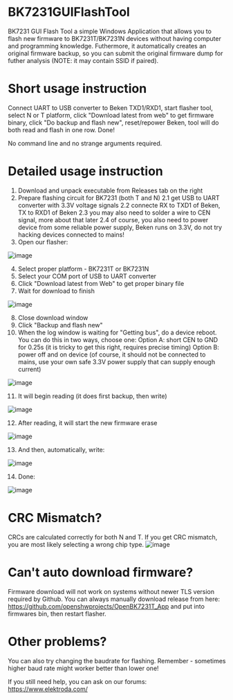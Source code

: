 # BK7231GUIFlashTool

BK7231 GUI Flash Tool a simple Windows Application that allows you to flash new firmware to BK7231T/BK7231N devices without having computer and programming knowledge.
Futhermore, it automatically creates an original firmware backup, so you can submit the original firmware dump for futher analysis (NOTE: it may contain SSID if paired).

# Short usage instruction

Connect UART to USB converter to Beken TXD1/RXD1, start flasher tool, select N or T platform, click "Download latest from web" to get firmware binary, click "Do backup and flash new", reset/repower Beken, tool will do both read and flash in one row. Done!

No command line and no strange arguments required.

# Detailed usage instruction

1. Download and unpack executable from Releases tab on the right
2. Prepare flashing circuit for BK7231 (both T and N)
2.1 get USB to UART converter with 3.3V voltage signals
2.2 connecte RX to TXD1 of Beken, TX to RXD1 of Beken
2.3 you may also need to solder a wire to CEN signal, more about that later
2.4 of course, you also need to power device from some reliable power supply, Beken runs on 3.3V, do not try hacking devices connected to mains!
3. Open our flasher:

![image](https://user-images.githubusercontent.com/85486843/210281085-6141160b-df6d-486c-b574-ef784f5cbd56.png)

4. Select proper platform - BK7231T or BK7231N
5. Select your COM port of USB to UART converter
6. Click "Download latest from Web" to get proper binary file
7. Wait for download to finish

![image](https://user-images.githubusercontent.com/85486843/210281125-a3e25ab2-3144-4e02-a30c-6e135ecefd24.png)

8. Close download window
9. Click "Backup and flash new"
10. When the log window is waiting for "Getting bus", do a device reboot. You can do this in two ways, choose one:
  Option A: short CEN to GND for 0.25s (it is tricky to get this right, requires precise timing)
  Option B: power off and on device (of course, it should not be connected to mains, use your own safe 3.3V power supply that can supply enough current)
  
![image](https://user-images.githubusercontent.com/85486843/210281194-27decf09-723e-41f7-8b47-6fe2b6bb4857.png)

11. It will begin reading (it does first backup, then write)

![image](https://user-images.githubusercontent.com/85486843/210281251-cd69ddab-f0ab-4389-8476-0eb33045aa76.png)

12. After reading, it will start the new firmware erase

![image](https://user-images.githubusercontent.com/85486843/210281467-10129860-61da-4420-a9aa-9910f0e57099.png)

13. And then, automatically, write:

![image](https://user-images.githubusercontent.com/85486843/210281482-0eb62054-f44e-4c10-959a-65f4147cefca.png)

14. Done:

![image](https://user-images.githubusercontent.com/85486843/210281504-b592db7d-9e6e-47f9-81fc-3619a2f00204.png)


# CRC Mismatch?
CRCs are calculated correctly for both N and T. If you get CRC mismatch, you are most likely selecting a wrong chip type.
![image](https://user-images.githubusercontent.com/85486843/210281290-31d037f5-61c1-403b-a9c5-891fbda75914.png)

# Can't auto download firmware?
Firmware download will not work on systems without newer TLS version required by Github. You can always manually download release from here:
https://github.com/openshwprojects/OpenBK7231T_App
and put into firmwares bin, then restart flasher.


# Other problems?
You can also try changing the baudrate for flashing. Remember - sometimes higher baud rate might worker better than lower one!

If you still need help, you can ask on our forums: https://www.elektroda.com/
